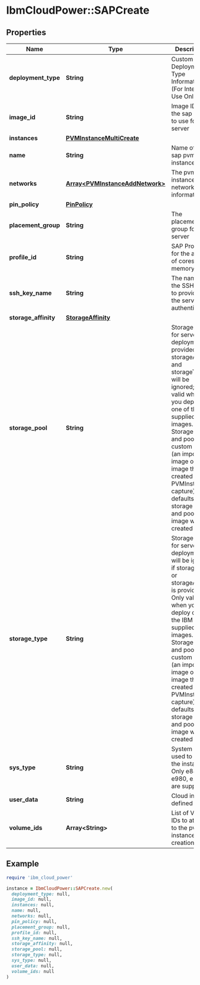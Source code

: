 # IbmCloudPower::SAPCreate

## Properties

| Name | Type | Description | Notes |
| ---- | ---- | ----------- | ----- |
| **deployment_type** | **String** | Custom SAP Deployment Type Information (For Internal Use Only) | [optional] |
| **image_id** | **String** | Image ID of the sap image to use for the server |  |
| **instances** | [**PVMInstanceMultiCreate**](PVMInstanceMultiCreate.md) |  | [optional] |
| **name** | **String** | Name of the sap pvm-instance |  |
| **networks** | [**Array&lt;PVMInstanceAddNetwork&gt;**](PVMInstanceAddNetwork.md) | The pvm instance networks information |  |
| **pin_policy** | [**PinPolicy**](PinPolicy.md) |  | [optional] |
| **placement_group** | **String** | The placement group for the server | [optional] |
| **profile_id** | **String** | SAP Profile ID for the amount of cores and memory |  |
| **ssh_key_name** | **String** | The name of the SSH Key to provide to the server for authenticating | [optional] |
| **storage_affinity** | [**StorageAffinity**](StorageAffinity.md) |  | [optional] |
| **storage_pool** | **String** | Storage Pool for server deployment; if provided then storageAffinity and storageType will be ignored; Only valid when you deploy one of the IBM supplied stock images. Storage type and pool for a custom image (an imported image or an image that is created from a PVMInstance capture) defaults to the storage type and pool the image was created in | [optional] |
| **storage_type** | **String** | Storage type for server deployment; will be ignored if storagePool or storageAffinity is provided; Only valid when you deploy one of the IBM supplied stock images. Storage type and pool for a custom image (an imported image or an image that is created from a PVMInstance capture) defaults to the storage type and pool the image was created in | [optional] |
| **sys_type** | **String** | System type used to host the instance. Only e880, e980, e1080 are supported | [optional] |
| **user_data** | **String** | Cloud init user defined data | [optional] |
| **volume_ids** | **Array&lt;String&gt;** | List of Volume IDs to attach to the pvm-instance on creation | [optional] |

## Example

```ruby
require 'ibm_cloud_power'

instance = IbmCloudPower::SAPCreate.new(
  deployment_type: null,
  image_id: null,
  instances: null,
  name: null,
  networks: null,
  pin_policy: null,
  placement_group: null,
  profile_id: null,
  ssh_key_name: null,
  storage_affinity: null,
  storage_pool: null,
  storage_type: null,
  sys_type: null,
  user_data: null,
  volume_ids: null
)
```

